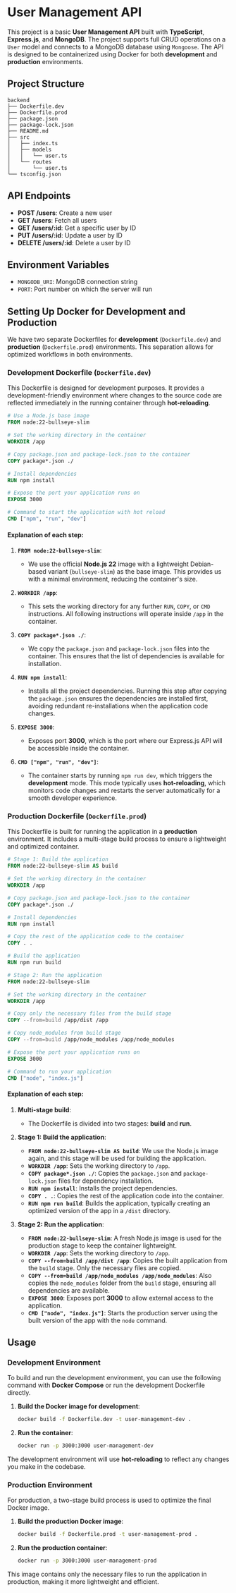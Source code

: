# User Management API

This project is a basic **User Management API** built with **TypeScript**, **Express.js**, and **MongoDB**. The project supports full CRUD operations on a `User` model and connects to a MongoDB database using `Mongoose`. The API is designed to be containerized using Docker for both **development** and **production** environments.

## Project Structure

```
backend
├── Dockerfile.dev
├── Dockerfile.prod
├── package.json
├── package-lock.json
├── README.md
├── src
│   ├── index.ts
│   ├── models
│   │   └── user.ts
│   └── routes
│       └── user.ts
└── tsconfig.json
```

## API Endpoints

- **POST /users**: Create a new user
- **GET /users**: Fetch all users
- **GET /users/:id**: Get a specific user by ID
- **PUT /users/:id**: Update a user by ID
- **DELETE /users/:id**: Delete a user by ID

## Environment Variables

- `MONGODB_URI`: MongoDB connection string
- `PORT`: Port number on which the server will run

## Setting Up Docker for Development and Production

We have two separate Dockerfiles for **development** (`Dockerfile.dev`) and **production** (`Dockerfile.prod`) environments. This separation allows for optimized workflows in both environments.

### Development Dockerfile (`Dockerfile.dev`)

This Dockerfile is designed for development purposes. It provides a development-friendly environment where changes to the source code are reflected immediately in the running container through **hot-reloading**.

```dockerfile
# Use a Node.js base image
FROM node:22-bullseye-slim

# Set the working directory in the container
WORKDIR /app

# Copy package.json and package-lock.json to the container
COPY package*.json ./

# Install dependencies
RUN npm install

# Expose the port your application runs on
EXPOSE 3000

# Command to start the application with hot reload
CMD ["npm", "run", "dev"]
```

#### Explanation of each step:

1. **`FROM node:22-bullseye-slim`**:
   - We use the official **Node.js 22** image with a lightweight Debian-based variant (`bullseye-slim`) as the base image. This provides us with a minimal environment, reducing the container's size.
2. **`WORKDIR /app`**:

   - This sets the working directory for any further `RUN`, `COPY`, or `CMD` instructions. All following instructions will operate inside `/app` in the container.

3. **`COPY package*.json ./`**:

   - We copy the `package.json` and `package-lock.json` files into the container. This ensures that the list of dependencies is available for installation.

4. **`RUN npm install`**:

   - Installs all the project dependencies. Running this step after copying the `package.json` ensures the dependencies are installed first, avoiding redundant re-installations when the application code changes.

5. **`EXPOSE 3000`**:

   - Exposes port **3000**, which is the port where our Express.js API will be accessible inside the container.

6. **`CMD ["npm", "run", "dev"]`**:
   - The container starts by running `npm run dev`, which triggers the **development** mode. This mode typically uses **hot-reloading**, which monitors code changes and restarts the server automatically for a smooth developer experience.

### Production Dockerfile (`Dockerfile.prod`)

This Dockerfile is built for running the application in a **production** environment. It includes a multi-stage build process to ensure a lightweight and optimized container.

```dockerfile
# Stage 1: Build the application
FROM node:22-bullseye-slim AS build

# Set the working directory in the container
WORKDIR /app

# Copy package.json and package-lock.json to the container
COPY package*.json ./

# Install dependencies
RUN npm install

# Copy the rest of the application code to the container
COPY . .

# Build the application
RUN npm run build

# Stage 2: Run the application
FROM node:22-bullseye-slim

# Set the working directory in the container
WORKDIR /app

# Copy only the necessary files from the build stage
COPY --from=build /app/dist /app

# Copy node_modules from build stage
COPY --from=build /app/node_modules /app/node_modules

# Expose the port your application runs on
EXPOSE 3000

# Command to run your application
CMD ["node", "index.js"]
```

#### Explanation of each step:

1. **Multi-stage build**:
   - The Dockerfile is divided into two stages: **build** and **run**.
2. **Stage 1: Build the application**:

   - **`FROM node:22-bullseye-slim AS build`**: We use the Node.js image again, and this stage will be used for building the application.
   - **`WORKDIR /app`**: Sets the working directory to `/app`.
   - **`COPY package*.json ./`**: Copies the `package.json` and `package-lock.json` files for dependency installation.
   - **`RUN npm install`**: Installs the project dependencies.
   - **`COPY . .`**: Copies the rest of the application code into the container.
   - **`RUN npm run build`**: Builds the application, typically creating an optimized version of the app in a `/dist` directory.

3. **Stage 2: Run the application**:
   - **`FROM node:22-bullseye-slim`**: A fresh Node.js image is used for the production stage to keep the container lightweight.
   - **`WORKDIR /app`**: Sets the working directory to `/app`.
   - **`COPY --from=build /app/dist /app`**: Copies the built application from the `build` stage. Only the necessary files are copied.
   - **`COPY --from=build /app/node_modules /app/node_modules`**: Also copies the `node_modules` folder from the `build` stage, ensuring all dependencies are available.
   - **`EXPOSE 3000`**: Exposes port **3000** to allow external access to the application.
   - **`CMD ["node", "index.js"]`**: Starts the production server using the built version of the app with the `node` command.

## Usage

### Development Environment

To build and run the development environment, you can use the following command with **Docker Compose** or run the development Dockerfile directly.

1. **Build the Docker image for development**:

   ```bash
   docker build -f Dockerfile.dev -t user-management-dev .
   ```

2. **Run the container**:
   ```bash
   docker run -p 3000:3000 user-management-dev
   ```

The development environment will use **hot-reloading** to reflect any changes you make in the codebase.

### Production Environment

For production, a two-stage build process is used to optimize the final Docker image.

1. **Build the production Docker image**:

   ```bash
   docker build -f Dockerfile.prod -t user-management-prod .
   ```

2. **Run the production container**:
   ```bash
   docker run -p 3000:3000 user-management-prod
   ```

This image contains only the necessary files to run the application in production, making it more lightweight and efficient.
